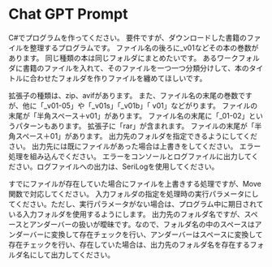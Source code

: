 ﻿# Chat GPT Prompt

C#でプログラムを作ってください。
要件ですが、ダウンロードした書籍のファイルを整理するプログラムです。
ファイル名の後ろに_v01などその本の巻数があります。
同じ種類の本は同じフォルダにまとめたいです。
あるワークフォルダに書籍のファイルを入れて、そのファイルを一つ一つ分類分けして、本のタイトルに合わせたフォルダを作りファイルを纏めてほしいです。

拡張子の種類は、zip、avifがあります。
また、ファイル名の末尾の巻数ですが、他に「_v01-05」や「_v01s」「_v01b」「 v01」などがります。
ファイルの末尾が「半角スペース＋v01」があります。
ファイル名の末尾に「_01-02」というパターンもあります。
拡張子に「rar」が含まれます。
ファイルの末尾が「半角スペース＋01」があります。
出力先のフォルダを指定できるようにしてください。
出力先には既にファイルがあった場合は上書きをしてください。
エラー処理を組み込んでください。
エラーをコンソールとログファイルに出力してください。ログファイルへの出力は、SeriLogを使用してください。

すでにファイルが存在していた場合にファイルを上書きする処理ですが、Move関数で対応してください。
入力フォルダの指定を処理時の実行パラメータにしてください。ただし、実行パラメータがない場合は、プログラム中に期日されている入力フォルダを使用するようにします。
出力先のフォルダ名ですが、スペースとアンダーバーの扱いが曖昧です。なので、フォルダ名の中のスペースはアンダーバーに変換して存在チェックを行い、アンダーバーはスペースに変換して存在チェックを行い、存在していた場合は、出力先のフォルダ名を存在するフォルダ名にして出力してください。

